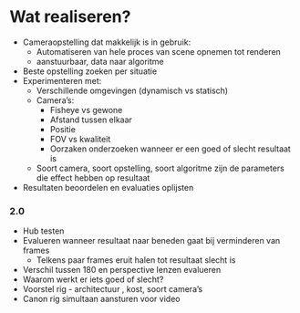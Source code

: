 # Wat realiseren?

- Cameraopstelling dat makkelijk is in gebruik:
    - Automatiseren van hele proces van scene opnemen tot renderen
    - aanstuurbaar, data naar algoritme
- Beste opstelling zoeken per situatie
- Experimenteren met:
    - Verschillende omgevingen (dynamisch vs statisch)
    - Camera’s:
        - Fisheye vs gewone
        - Afstand tussen elkaar
        - Positie
        - FOV vs kwaliteit
        - Oorzaken onderzoeken wanneer er een goed of slecht resultaat is
    - Soort camera, soort opstelling, soort algoritme zijn de parameters die effect hebben op resultaat
- Resultaten beoordelen en evaluaties oplijsten

### 2.0

- Hub testen
- Evalueren wanneer resultaat naar beneden gaat bij verminderen van frames
    - Telkens paar frames eruit halen tot resultaat slecht is
- Verschil tussen 180 en perspective lenzen evalueren
- Waarom werkt er iets goed of slecht?
- Voorstel rig - architectuur , kost, soort camera’s
- Canon rig simultaan aansturen voor video
